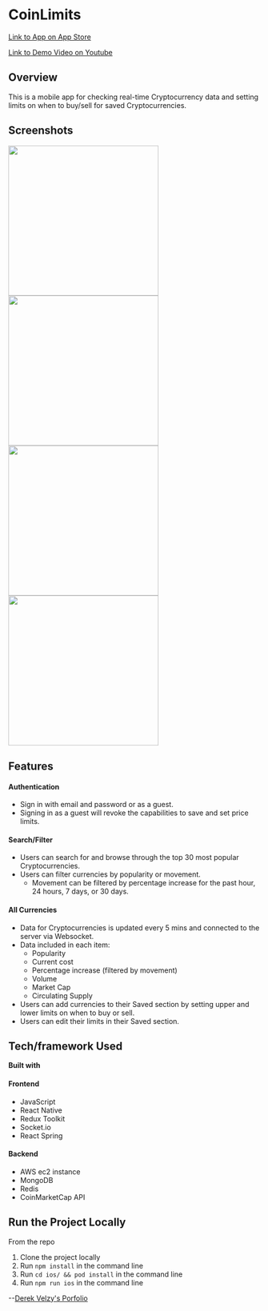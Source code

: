 # CoinLimits #
[Link to App on App Store](https://apps.apple.com/us/app/cryptolimit/id1557401004)

[Link to Demo Video on Youtube](https://www.youtube.com/watch?v=Luck4BbAU50)

## Overview ##
This is a mobile app for checking real-time Cryptocurrency data and setting limits on when to buy/sell for saved Cryptocurrencies.

## Screenshots ##
<img src="https://derekvelzy-website-images.s3-us-west-1.amazonaws.com/CLHome.PNG" height="300">
<img src="https://derekvelzy-website-images.s3-us-west-1.amazonaws.com/CLOptions.PNG" height="300">
<img src="https://derekvelzy-website-images.s3-us-west-1.amazonaws.com/CLLimits.PNG" height="300">
<img src="https://derekvelzy-website-images.s3-us-west-1.amazonaws.com/CLSet.PNG" height="300">

## Features ##
#### Authentication ####
- Sign in with email and password or as a guest.
- Signing in as a guest will revoke the capabilities to save and set price limits.

#### Search/Filter ####
- Users can search for and browse through the top 30 most popular Cryptocurrencies.
- Users can filter currencies by popularity or movement.
  - Movement can be filtered by percentage increase for the past hour, 24 hours, 7 days, or 30 days.

#### All Currencies ####
- Data for Cryptocurrencies is updated every 5 mins and connected to the server via Websocket.
- Data included in each item:
  - Popularity
  - Current cost
  - Percentage increase (filtered by movement)
  - Volume
  - Market Cap
  - Circulating Supply
- Users can add currencies to their Saved section by setting upper and lower limits on when to buy or sell.
- Users can edit their limits in their Saved section.

## Tech/framework Used ##
__Built with__
#### Frontend ####
- JavaScript
- React Native
- Redux Toolkit
- Socket.io
- React Spring

#### Backend ####
- AWS ec2 instance
- MongoDB
- Redis
- CoinMarketCap API

## Run the Project Locally ##
From the repo
1. Clone the project locally
2. Run ```npm install``` in the command line
3. Run ```cd ios/ && pod install``` in the command line
3. Run ```npm run ios``` in the command line

--[Derek Velzy's Porfolio](https://www.dvelzyportfolio.com/)
